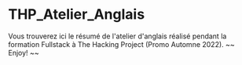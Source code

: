 # THP_Atelier_Anglais

Vous trouverez ici le résumé de l'atelier d'anglais réalisé pendant la formation Fullstack à The Hacking Project (Promo Automne 2022).
              ~~ Enjoy! ~~
